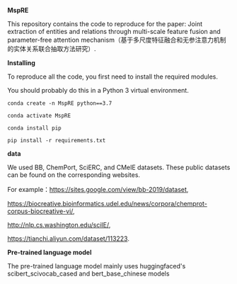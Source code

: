 **MspRE**

This repository contains the code to reproduce for the paper: Joint extraction of entities and relations through multi-scale feature fusion and parameter-free attention mechanism（基于多尺度特征融合和无参注意力机制的实体关系联合抽取方法研究）.

**Installing**

To reproduce all the code, you first need to install the required modules.

You should probably do this in a Python 3 virtual environment.

`conda create -n MspRE python==3.7`

`conda activate MspRE`

`conda install pip`

`pip install -r requirements.txt`

**data**

We used BB, ChemPort, SciERC, and CMeIE datasets. These public datasets can be found on the corresponding websites.

For example：https://sites.google.com/view/bb-2019/dataset,

https://biocreative.bioinformatics.udel.edu/news/corpora/chemprot-corpus-biocreative-vi/,

http://nlp.cs.washington.edu/sciIE/,

https://tianchi.aliyun.com/dataset/113223.


**Pre-trained language model**

The pre-trained language model mainly uses huggingfaced's scibert_scivocab_cased and bert_base_chinese models
